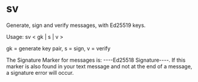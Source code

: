 # sv
Generate, sign and verify messages, with Ed25519 keys.

Usage: sv < gk | s | v > <message file> <key file>

gk = generate key pair,
s = sign,
v = verify

The Signature Marker for messages is: ----Ed25518 Signature----. If this
marker is also found in your text message and not at the end of a message,
a signature error will occur.
